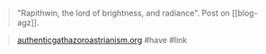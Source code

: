>  "Rapithwin, the lord of brightness, and radiance". Post on [[blog-agz]].

> [authenticgathazoroastrianism.org](https://authenticgathazoroastrianism.org/2020/11/24/rapithwin-the-lord-of-brightness-and-radiance/)
> #have 
> #link 